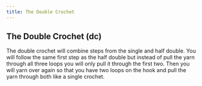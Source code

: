 ```yaml
---
title: The Double Crochet
---
```


## The Double Crochet (dc)
The double crochet will combine steps from the single and half double. You will follow the same first step as the half double but instead of pull the yarn through all three loops you will only pull it through the first two. Then you will yarn over again so that you have two loops on the hook and pull the yarn through both like a single crochet. 
